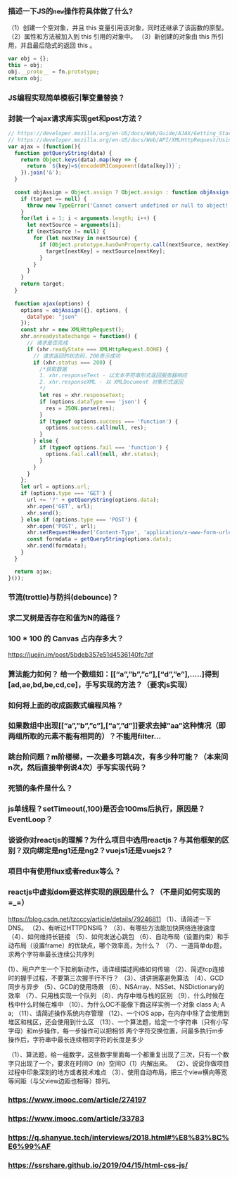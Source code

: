 
### 描述一下JS的`new`操作符具体做了什么?

（1）创建一个空对象，并且 this 变量引用该对象，同时还继承了该函数的原型。
（2）属性和方法被加入到 this 引用的对象中。
（3）新创建的对象由 this 所引用，并且最后隐式的返回 this 。

```js
var obj = {};
this = obj;
obj.__proto__ = fn.prototype;
return obj;
```

### JS编程实现简单模板引擎变量替换？

### 封装一个ajax请求库实现get和post方法？

```js
// https://developer.mozilla.org/en-US/docs/Web/Guide/AJAX/Getting_Started
// https://developer.mozilla.org/en-US/docs/Web/API/XMLHttpRequest/Using_XMLHttpRequest
var ajax = (function(){
  function getQueryString(data) {
    return Object.keys(data).map(key => {
      return `${key}=${encodeURIComponent(data[key])}`;
    }).join('&');
  }
  
  const objAssign = Object.assign ? Object.assign : function objAssign(target, args) {
    if (target == null) {
      throw new TypeError('Cannot convert undefined or null to object!');
    }
    for(let i = 1; i < arguments.length; i++) {
      let nextSource = arguments[i];
      if (nextSource != null) {
        for (let nextKey in nextSource) {
          if (Object.prototype.hasOwnProperty.call(nextSource, nextKey)) {
            target[nextKey] = nextSource[nextKey];
          }
        }
      }
    }
    return target;
  }
  
  function ajax(options) {
    options = objAssign({}, options, {
      dataType: "json"
    });
    const xhr = new XMLHttpRequest();
    xhr.onreadystatechange = function() {
      // 请求是否完成
      if (xhr.readyState === XMLHttpRequest.DONE) {
        // 请求返回的状态码，200表示成功
        if (xhr.status === 200) {
          /*获取数据
          1. xhr.responseText - 以文本字符串形式返回服务器响应
          2. xhr.responseXML - 以 XMLDocument 对象形式返回
          */
          let res = xhr.responseText;
          if (options.dataType === 'json') {
            res = JSON.parse(res);
          }
          if (typeof options.success === 'function') {
            options.success.call(null, res);
          }
        } else {
          if (typeof options.fail === 'function') {
            options.fail.call(null, xhr.status);
          }
        }
      }
    };
    let url = options.url;
    if (options.type === 'GET') {
      url += '?' + getQueryString(options.data);
      xhr.open('GET', url);
      xhr.send();
    } else if (options.type === 'POST') {
      xhr.open('POST', url);
      xhr.setRequestHeader('Content-Type', 'application/x-www-form-urlencoded');
      const formdata = getQueryString(options.data);
      xhr.send(formdata);
    }
  }

  return ajax;
}());
```

### 节流(trottle)与防抖(debounce)？


### 求二叉树是否存在和值为N的路径？

### 100 * 100 的 Canvas 占内存多大？
https://juejin.im/post/5bdeb357e51d4536140fc7df

### 算法能力如何？ 给一个数组如：[[“a”,”b”,”c”],[“d”,”e”],…..]得到[ad,ae,bd,be,cd,ce]，手写实现的方法？（要求js实现）
### 如何将上面的改成函数式编程风格？
### 如果数组中出现[[“a”,”b”,”c”],[“a”,”d”]]要求去掉”aa”这种情况（即两组所取的元素不能有相同的）？不能用filter…
### 跳台阶问题？m阶楼梯，一次最多可跳4次，有多少种可能？（本来问n次，然后直接举例说4次）手写实现代码？
### 死锁的条件是什么？
### js单线程？setTimeout(,100)是否会100ms后执行，原因是？EventLoop？
### 谈谈你对reactjs的理解？为什么项目中选用reactjs？与其他框架的区别？双向绑定是ng1还是ng2？vuejs1还是vuejs2？
### 项目中有使用flux或者redux等么？
### reactjs中虚拟dom要这样实现的原因是什么？（不是问如何实现的=_=）

https://blog.csdn.net/tzcccy/article/details/79246811
（1）、请简述一下DNS。
（2）、有听过HTTPDNS吗？
（3）、有哪些方法能加快网络连接速度
（4）、如何维持长链接
（5）、如何发送心跳包
（6）、自动布局（设置约束）和手动布局（设置frame）的优缺点，哪个效率高，为什么？
（7）、一道简单dp题，求两个字符串最长连续公共序列

 (1）、用户产生一个下拉刷新动作，请详细描述网络如何传输
（2）、简述tcp连接时的握手过程，不要第三次握手行不行？
（3）、讲讲拥塞避免算法
（4）、GCD同步与异步
（5）、GCD的使用场景
（6）、NSArray、NSSet、NSDictionary的效率
（7）、只用栈实现一个队列
（8）、内存中堆与栈的区别
（9）、什么时候在栈中什么时候在堆中
（10）、为什么OC不能像下面这样实例一个对象
class A;
A a;
（11）、请简述操作系统内存管理
（12）、一个iOS app，在内存中除了会使用到堆区和栈区，还会使用到什么区
（13）、一个算法题，给定一个字符串（只有小写字母）和m步操作，每一步操作可以把相邻
两个字符交换位置，问最多执行m步操作后，字符串中最长连续相同字符的长度是多少

（1）、算法题，给一组数字，这些数字里面每一个都重复出现了三次，只有一个数字只出现了一个，要求在时间O（n）空间O（1）内解出来。
（2）、说说你做项目过程中印象深刻的地方或者技术难点
（3）、使用自动布局，把三个view横向等宽等间距（与父view边距也相等）排列。


### https://www.imooc.com/article/274197

### https://www.imooc.com/article/33783

### https://q.shanyue.tech/interviews/2018.html#%E8%83%8C%E6%99%AF

### https://ssrshare.github.io/2019/04/15/html-css-js/